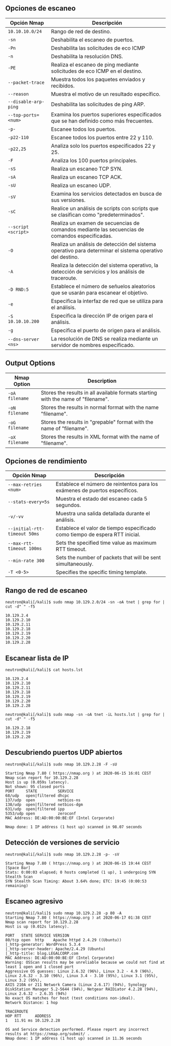 ## Opciones de escaneo

| **Opción Nmap**      | **Descripción**                                                                                          |
| -------------------- | -------------------------------------------------------------------------------------------------------- |
| `10.10.10.0/24`      | Rango de red de destino.                                                                                 |
| `-sn`                | Deshabilita el escaneo de puertos.                                                                       |
| `-Pn`                | Deshabilita las solicitudes de eco ICMP                                                                  |
| `-n`                 | Deshabilita la resolución DNS.                                                                           |
| `-PE`                | Realiza el escaneo de ping mediante solicitudes de eco ICMP en el destino.                               |
| `--packet-trace`     | Muestra todos los paquetes enviados y recibidos.                                                         |
| `--reason`           | Muestra el motivo de un resultado específico.                                                            |
| `--disable-arp-ping` | Deshabilita las solicitudes de ping ARP.                                                                 |
| `--top-ports=<num>`  | Examina los puertos superiores especificados que se han definido como más frecuentes.                    |
| `-p-`                | Escanee todos los puertos.                                                                               |
| `-p22-110`           | Escanee todos los puertos entre 22 y 110.                                                                |
| `-p22,25`            | Analiza solo los puertos especificados 22 y 25.                                                          |
| `-F`                 | Analiza los 100 puertos principales.                                                                     |
| `-sS`                | Realiza un escaneo TCP SYN.                                                                              |
| `-sA`                | Realiza un escaneo TCP ACK.                                                                              |
| `-sU`                | Realiza un escaneo UDP.                                                                                  |
| `-sV`                | Examina los servicios detectados en busca de sus versiones.                                              |
| `-sC`                | Realice un análisis de scripts con scripts que se clasifican como "predeterminados".                     |
| `--script <script>`  | Realiza un examen de secuencias de comandos mediante las secuencias de comandos especificadas.           |
| `-O`                 | Realiza un análisis de detección del sistema operativo para determinar el sistema operativo del destino. |
| `-A`                 | Realiza la detección del sistema operativo, la detección de servicios y los análisis de traceroute.      |
| `-D RND:5`           | Establece el número de señuelos aleatorios que se usarán para escanear el objetivo.                      |
| `-e`                 | Especifica la interfaz de red que se utiliza para el análisis.                                           |
| `-S 10.10.10.200`    | Especifica la dirección IP de origen para el análisis.                                                   |
| `-g`                 | Especifica el puerto de origen para el análisis.                                                         |
| `--dns-server <ns>`  | La resolución de DNS se realiza mediante un servidor de nombres especificado.                            |
## Output Options

| **Nmap Option** | **Description**                                                                   |
| --------------- | --------------------------------------------------------------------------------- |
| `-oA filename`  | Stores the results in all available formats starting with the name of "filename". |
| `-oN filename`  | Stores the results in normal format with the name "filename".                     |
| `-oG filename`  | Stores the results in "grepable" format with the name of "filename".              |
| `-oX filename`  | Stores the results in XML format with the name of "filename".                     |
## Opciones de rendimiento

| **Opción Nmap**              | **Descripción**                                                              |
| ---------------------------- | ---------------------------------------------------------------------------- |
| `--max-retries <num>`        | Establece el número de reintentos para los exámenes de puertos específicos.  |
| `--stats-every=5s`           | Muestra el estado del escaneo cada 5 segundos.                               |
| `-v/-vv`                     | Muestra una salida detallada durante el análisis.                            |
| `--initial-rtt-timeout 50ms` | Establece el valor de tiempo especificado como tiempo de espera RTT inicial. |
| `--max-rtt-timeout 100ms`    | Sets the specified time value as maximum RTT timeout.                        |
| `--min-rate 300`             | Sets the number of packets that will be sent simultaneously.                 |
| `-T <0-5>`                   | Specifies the specific timing template.                                      |
## Rango de red de escaneo

```
neutron@kali[/kali]$ sudo nmap 10.129.2.0/24 -sn -oA tnet | grep for | cut -d" " -f5

10.129.2.4
10.129.2.10
10.129.2.11
10.129.2.18
10.129.2.19
10.129.2.20
10.129.2.28
```

## Escanear lista de IP

```
neutron@kali[/kali]$ cat hosts.lst

10.129.2.4
10.129.2.10
10.129.2.11
10.129.2.18
10.129.2.19
10.129.2.20
10.129.2.28
```

```
neutron@kali[/kali]$ sudo nmap -sn -oA tnet -iL hosts.lst | grep for | cut -d" " -f5

10.129.2.18
10.129.2.19
10.129.2.20
```

## Descubriendo puertos UDP abiertos

```
neutron@kali[/kali]$ sudo nmap 10.129.2.28 -F -sU

Starting Nmap 7.80 ( https://nmap.org ) at 2020-06-15 16:01 CEST
Nmap scan report for 10.129.2.28
Host is up (0.059s latency).
Not shown: 95 closed ports
PORT     STATE         SERVICE
68/udp   open|filtered dhcpc
137/udp  open          netbios-ns
138/udp  open|filtered netbios-dgm
631/udp  open|filtered ipp
5353/udp open          zeroconf
MAC Address: DE:AD:00:00:BE:EF (Intel Corporate)

Nmap done: 1 IP address (1 host up) scanned in 98.07 seconds
```

## Detección de versiones de servicio

```
neutron@kali[/kali]$ sudo nmap 10.129.2.28 -p- -sV

Starting Nmap 7.80 ( https://nmap.org ) at 2020-06-15 19:44 CEST
[Space Bar]
Stats: 0:00:03 elapsed; 0 hosts completed (1 up), 1 undergoing SYN Stealth Scan
SYN Stealth Scan Timing: About 3.64% done; ETC: 19:45 (0:00:53 remaining)
```

## Escaneo agresivo

```
neutron@kali[/kali]$ sudo nmap 10.129.2.28 -p 80 -A
Starting Nmap 7.80 ( https://nmap.org ) at 2020-06-17 01:38 CEST
Nmap scan report for 10.129.2.28
Host is up (0.012s latency).

PORT   STATE SERVICE VERSION
80/tcp open  http    Apache httpd 2.4.29 ((Ubuntu))
|_http-generator: WordPress 5.3.4
|_http-server-header: Apache/2.4.29 (Ubuntu)
|_http-title: blog.LEGALCORP.com
MAC Address: DE:AD:00:00:BE:EF (Intel Corporate)
Warning: OSScan results may be unreliable because we could not find at least 1 open and 1 closed port
Aggressive OS guesses: Linux 2.6.32 (96%), Linux 3.2 - 4.9 (96%), Linux 2.6.32 - 3.10 (96%), Linux 3.4 - 3.10 (95%), Linux 3.1 (95%), Linux 3.2 (95%), 
AXIS 210A or 211 Network Camera (Linux 2.6.17) (94%), Synology DiskStation Manager 5.2-5644 (94%), Netgear RAIDiator 4.2.28 (94%), 
Linux 2.6.32 - 2.6.35 (94%)
No exact OS matches for host (test conditions non-ideal).
Network Distance: 1 hop

TRACEROUTE
HOP RTT      ADDRESS
1   11.91 ms 10.129.2.28

OS and Service detection performed. Please report any incorrect results at https://nmap.org/submit/ .
Nmap done: 1 IP address (1 host up) scanned in 11.36 seconds
```
